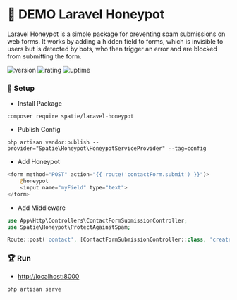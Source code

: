 # 🎉 DEMO Laravel Honeypot

Laravel Honeypot is a simple package for preventing spam submissions on web forms. It works by adding a hidden field to forms, which is invisible to users but is detected by bots, who then trigger an error and are blocked from submitting the form.

![version](https://img.shields.io/badge/version-1.0-blue)
![rating](https://img.shields.io/badge/rating-★★★★★-yellow)
![uptime](https://img.shields.io/badge/uptime-100%25-brightgreen)

### 🚀 Setup

- Install Package

```shell
composer require spatie/laravel-honeypot
```

- Publish Config

```shell
php artisan vendor:publish --provider="Spatie\Honeypot\HoneypotServiceProvider" --tag=config
```

- Add Honeypot

```php
<form method="POST" action="{{ route('contactForm.submit') }}")>
    @honeypot
    <input name="myField" type="text">
</form>
```

- Add Middleware

```php
use App\Http\Controllers\ContactFormSubmissionController;
use Spatie\Honeypot\ProtectAgainstSpam;

Route::post('contact', [ContactFormSubmissionController::class, 'create'])->middleware(ProtectAgainstSpam::class);
```

### 🏆 Run

- [http://localhost:8000](http://localhost:8000)

```shell
php artisan serve
```